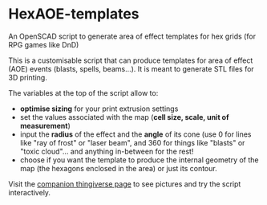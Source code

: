 # HexAOE-templates
An OpenSCAD script to generate area of effect templates for hex grids (for RPG games like DnD)

This is a customisable script that can produce templates for area of effect (AOE) events (blasts, spells, beams...).
It is meant to generate STL files for 3D printing.

The variables at the top of the script allow to:

- **optimise sizing** for your print extrusion settings
- set the values associated with the map (**cell size, scale, unit of measurement**)
- input the **radius** of the effect and the **angle** of its cone (use 0 for lines like "ray of frost" or "laser beam", and 360 for things like "blasts" or "toxic cloud"... and anything in-between for the rest!
- choose if you want the template to produce the internal geometry of the map (the hexagons enclosed in the area) or just its contour.

Visit the [companion thingiverse page](https://www.thingiverse.com/thing:2674668) to see pictures and try the script interactively.

